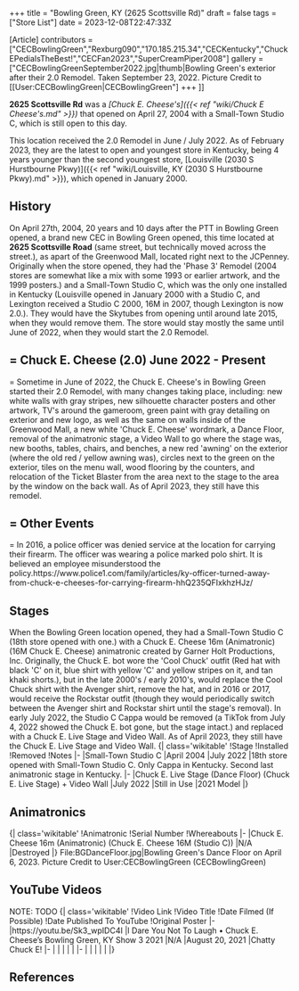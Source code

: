 +++
title = "Bowling Green, KY (2625 Scottsville Rd)"
draft = false
tags = ["Store List"]
date = 2023-12-08T22:47:33Z

[Article]
contributors = ["CECBowlingGreen","Rexburg090","170.185.215.34","CECKentucky","ChuckEPediaIsTheBest!","CECFan2023","SuperCreamPiper2008"]
gallery = ["CECBowlingGreenSeptember2022.jpg|thumb|Bowling Green's exterior after their 2.0 Remodel. Taken September 23, 2022. Picture Credit to [[User:CECBowlingGreen|CECBowlingGreen"]
+++
]]

<b>2625 Scottsville Rd</b> was a <i>[Chuck E. Cheese's]({{< ref "wiki/Chuck E Cheese's.md" >}})</i> that opened on April 27, 2004 with a Small-Town Studio C, which is still open to this day.

This location received the 2.0 Remodel in June / July 2022. As of February 2023, they are the latest to open and youngest store in Kentucky, being 4 years younger than the second youngest store, [Louisville (2030 S Hurstbourne Pkwy)]({{< ref "wiki/Louisville, KY (2030 S Hurstbourne Pkwy).md" >}}), which opened in January 2000.

<h2> History </h2>
On April 27th, 2004, 20 years and 10 days after the PTT in Bowling Green opened, a brand new CEC in Bowling Green opened, this time located at <b>2625 Scottsville Road</b> (same street, but technically moved across the street.), as apart of the Greenwood Mall, located right next to the JCPenney. Originally when the store opened, they had the 'Phase 3' Remodel (2004 stores are somewhat like a mix with some 1993 or earlier artwork, and the 1999 posters.) and a Small-Town Studio C, which was the only one installed in Kentucky (Louisville opened in January 2000 with a Studio C, and Lexington received a Studio C 2000, 16M in 2007, though Lexington is now 2.0.). They would have the Skytubes from opening until around late 2015, when they would remove them. The store would stay mostly the same until June of 2022, when they would start the 2.0 Remodel.

<h2>= Chuck E. Cheese (2.0) June 2022 - Present </h2>=
Sometime in June of 2022, the Chuck E. Cheese's in Bowling Green started their 2.0 Remodel, with many changes taking place, including: new white walls with gray stripes, new silhouette character posters and other artwork, TV's around the gameroom, green paint with gray detailing on exterior and new logo, as well as the same on walls inside of the Greenwood Mall, a new white 'Chuck E. Cheese' wordmark, a Dance Floor, removal of the animatronic stage, a Video Wall to go where the stage was, new booths, tables, chairs, and benches, a new red 'awning' on the exterior (where the old red / yellow awning was), circles next to the green on the exterior, tiles on the menu wall, wood flooring by the counters, and relocation of the Ticket Blaster from the area next to the stage to the area by the window on the back wall. As of April 2023, they still have this remodel.

<h2>= Other Events </h2>=
In 2016, a police officer was denied service at the location for carrying their firearm. The officer was wearing a police marked polo shirt. It is believed an employee misunderstood the policy.<ref>https://www.police1.com/family/articles/ky-officer-turned-away-from-chuck-e-cheeses-for-carrying-firearm-hhQ235QFIxkhzHJz/</ref>

<h2> Stages </h2>
When the Bowling Green location opened, they had a Small-Town Studio C (18th store opened with one.) with a Chuck E. Cheese 16m (Animatronic) (16M Chuck E. Cheese) animatronic created by Garner Holt Productions, Inc. Originally, the Chuck E. bot wore the 'Cool Chuck' outfit (Red hat with black 'C' on it, blue shirt with yellow 'C' and yellow stripes on it, and tan khaki shorts.), but in the late 2000's / early 2010's, would replace the Cool Chuck shirt with the Avenger shirt, remove the hat, and in 2016 or 2017, would receive the Rockstar outfit (though they would periodically switch between the Avenger shirt and Rockstar shirt until the stage's removal). In early July 2022, the Studio C Cappa would be removed (a TikTok from July 4, 2022 showed the Chuck E. bot gone, but the stage intact.) and replaced with a Chuck E. Live Stage and Video Wall. As of April 2023, they still have the Chuck E. Live Stage and Video Wall.
{| class='wikitable'
!Stage
!Installed
!Removed
!Notes
|-
|Small-Town Studio C
|April 2004
|July 2022
|18th store opened with Small-Town Studio C. Only Cappa in Kentucky. Second last animatronic stage in Kentucky.
|-
|Chuck E. Live Stage (Dance Floor) (Chuck E. Live Stage) + Video Wall
|July 2022
|Still in Use
|2021 Model 
|}

<h2> Animatronics </h2>
{| class='wikitable'
!Animatronic
!Serial Number
!Whereabouts
|-
|Chuck E. Cheese 16m (Animatronic) (Chuck E. Cheese 16M (Studio C))
|N/A
|Destroyed
|}


<gallery widths='200' heights='200'>
File:BGDanceFloor.jpg|Bowling Green's Dance Floor on April 6, 2023. Picture Credit to User:CECBowlingGreen (CECBowlingGreen)
</gallery>

<h2> YouTube Videos </h2>
NOTE: TODO
{| class='wikitable'
!Video Link
!Video Title
!Date Filmed (If Possible)
!Date Published To YouTube
!Original Poster
|-
|https://youtu.be/Sk3_wpIDC4I
|I Dare You Not To Laugh • Chuck E. Cheese’s Bowling Green, KY Show 3 2021
|N/A
|August 20, 2021
|Chatty Chuck E!
|-
|
|
|
|
|
|-
|
|
|
|
|
|}

<h2> References </h2>